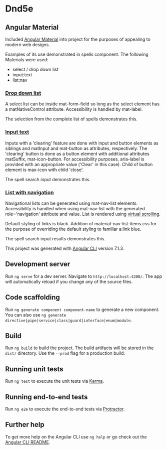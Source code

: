 # Dnd5e

## Angular Material

Included [Angular Material](https://material.angular.io/) into project for the purposes of appealing to modern web designs.

Examples of its use demonstrated in spells component. The following Materials were used: 

+ select / drop down list
+ input:text
+ list:nav

### [Drop down list](https://material.angular.io/components/select/overview)

A select list can be inside mat-form-field so long as the select element has a matNativeControl attribute. Accessibility is handled by mat-label.

The selection from the complete list of spells demonstrates this.

### [Input text](https://material.angular.io/components/input/overview)

Inputs with a 'clearing' feature are done with input and button elements as siblings and matInput and mat-button as attributes, respectively. The 'clearing' button is done as a button element with additional attributes matSuffix, mat-icon-button. For accessibility purposes, aria-label is provided with an appropriate value ('Clear' in this case). Child of button element is max-icon with child 'close'. 

The spell search input demonstrates this.

### [List with navigation](https://material.angular.io/components/list/overview#navigation-lists)

Navigational lists can be generated using mat-nav-list elements. Accessibility is handled when using mat-nav-list with the generated role='navigation' attribute and value. List is rendered using [virtual scrolling](https://material.angular.io/cdk/scrolling/overview).

Default styling of links is black. Addition of material-nav-list-items.css for the purpose of overriding the default styling to familiar a:link blue.

The spell search input results demonstrates this.

This project was generated with [Angular CLI](https://github.com/angular/angular-cli) version 7.1.3.

## Development server

Run `ng serve` for a dev server. Navigate to `http://localhost:4200/`. The app will automatically reload if you change any of the source files.

## Code scaffolding

Run `ng generate component component-name` to generate a new component. You can also use `ng generate directive|pipe|service|class|guard|interface|enum|module`.

## Build

Run `ng build` to build the project. The build artifacts will be stored in the `dist/` directory. Use the `--prod` flag for a production build.

## Running unit tests

Run `ng test` to execute the unit tests via [Karma](https://karma-runner.github.io).

## Running end-to-end tests

Run `ng e2e` to execute the end-to-end tests via [Protractor](http://www.protractortest.org/).

## Further help

To get more help on the Angular CLI use `ng help` or go check out the [Angular CLI README](https://github.com/angular/angular-cli/blob/master/README.md).

